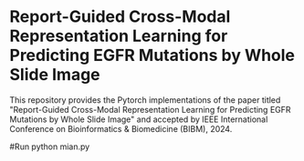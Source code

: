 # Report-Guided Cross-Modal Representation Learning for Predicting EGFR Mutations by Whole Slide Image

This repository provides the Pytorch implementations of the paper titled "Report-Guided Cross-Modal Representation Learning for Predicting EGFR Mutations by Whole Slide Image" and accepted by IEEE International Conference on Bioinformatics & Biomedicine (BIBM), 2024.

#Run
python mian.py
